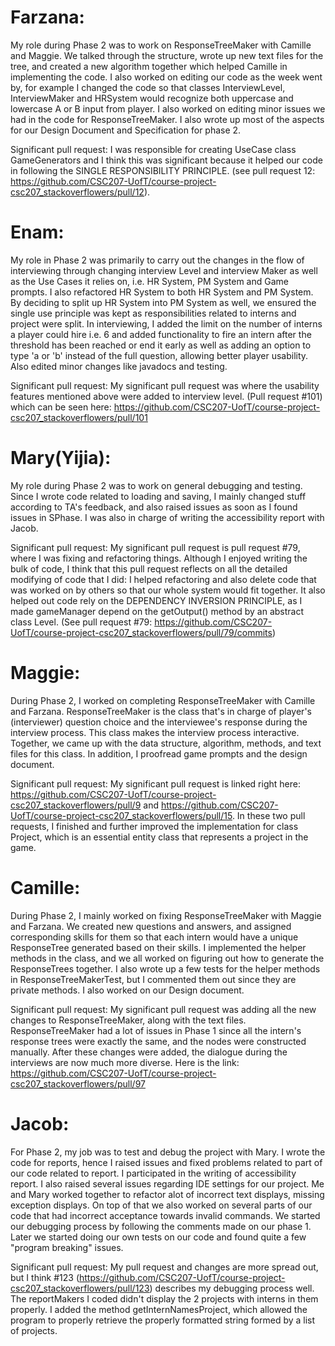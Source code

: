  # Farzana: 
My role during Phase 2 was to work on ResponseTreeMaker with Camille and Maggie. We talked through the structure, wrote up new text files for the tree, and created a new algorithm together which helped Camille 
in implementing the code. I also worked on editing our code as the week went by, for example I changed the code so that classes InterviewLevel, InterviewMaker and HRSystem would recognize both 
uppercase and lowercase A or B input from player. I also worked on editing minor issues we had in the code for ResponseTreeMaker. I also wrote up most of the aspects for our Design Document and Specification 
for phase 2. 

Significant pull request: I was responsible for creating UseCase class GameGenerators and I think this was significant because it helped our code in following the SINGLE RESPONSIBILITY PRINCIPLE. (see pull request
12: https://github.com/CSC207-UofT/course-project-csc207_stackoverflowers/pull/12). 

# Enam: 

My role in Phase 2 was primarily to carry out the changes in the flow of interviewing through changing interview Level and interview Maker as
well as the Use Cases it relies on, i.e. HR System, PM System and Game prompts. I also refactored HR System to both HR System and PM System.
By deciding to split up HR System into PM System as well,
we ensured the single use principle was kept as responsibilities related to interns and project were split. In interviewing, I added the limit on
the number of interns a player could hire i.e. 6 and added functionality to fire an intern after the threshold has been reached or end it early as well as adding an
option to type 'a or 'b' instead of the full question, allowing better player usability. Also edited minor changes like javadocs and testing.

Significant pull request: My significant pull request was where the usability features mentioned above were added to interview level. (Pull request #101) which 
can be seen here: https://github.com/CSC207-UofT/course-project-csc207_stackoverflowers/pull/101


# Mary(Yijia): 
My role during Phase 2 was to work on general debugging and testing. Since I wrote code related to loading and saving, I mainly changed stuff according to TA's feedback, and also raised issues as soon as I found issues in SPhase. I was also in charge of writing the accessibility report with Jacob.

Significant pull request: My significant pull request is pull request #79, where I was fixing and refactoring things. Although I enjoyed writing the bulk of code, I think that this pull request reflects on all the detailed modifying of code that I did: I helped refactoring and also delete code that was worked on by others so that our whole system would fit together. It also helped out code rely on the DEPENDENCY INVERSION PRINCIPLE, as I made gameManager depend on the getOutput() method by an abstract class Level. (See pull request #79: https://github.com/CSC207-UofT/course-project-csc207_stackoverflowers/pull/79/commits)


# Maggie:
During Phase 2, I worked on completing ResponseTreeMaker with Camille and Farzana. ResponseTreeMaker is the class that's 
in charge of player's (interviewer) question choice and the interviewee's response during the interview process. This class 
makes the interview process interactive. Together, we came up with the data structure, algorithm, methods, and text files
for this class. In addition, I proofread game prompts and the design document.

Significant pull request: My significant pull request is linked right here: https://github.com/CSC207-UofT/course-project-csc207_stackoverflowers/pull/9 
and https://github.com/CSC207-UofT/course-project-csc207_stackoverflowers/pull/15.
In these two pull requests, I finished and further improved the implementation for class Project, which is an essential 
entity class that represents a project in the game.


# Camille:
During Phase 2, I mainly worked on fixing ResponseTreeMaker with Maggie and Farzana. We created new questions and answers, and assigned corresponding skills for them
so that each intern would have a unique ResponseTree generated based on their skills. I implemented the helper methods in the class, and we all worked on figuring
out how to generate the ResponseTrees together. I also wrote up a few tests for the helper methods in ResponseTreeMakerTest, but I commented
them out since they are private methods. I also worked on our Design document.

Significant pull request: My significant pull request was adding all the new changes to ResponseTreeMaker, along with the 
text files. ResponseTreeMaker had a lot of issues in Phase 1 since all the intern's response trees were exactly the same, and the nodes were constructed manually. After these changes were added,
the dialogue during the interviews are now much more diverse. Here is the link: https://github.com/CSC207-UofT/course-project-csc207_stackoverflowers/pull/97

# Jacob: 
For Phase 2, my job was to test and debug the project with Mary. I wrote the code for reports, hence I raised issues and
fixed problems related to part of our code related to report. I participated in the writing of accessibility report. 
I also raised several issues regarding IDE settings for our project. Me and Mary worked together to refactor alot of 
incorrect text displays, missing exception displays. On top of that we also worked on several parts of our code that 
had incorrect acceptance towards invalid commands. We started our debugging process by following the comments made on our
phase 1. Later we started doing our own tests on our code and found quite a few "program breaking" issues.

Significant pull request:  My pull request and changes are more spread out, but I think #123 
(https://github.com/CSC207-UofT/course-project-csc207_stackoverflowers/pull/123) describes my debugging 
process well. The reportMakers I coded didn't display the 2 projects with interns in them properly. I added the method
getInternNamesProject, which allowed the program to properly retrieve the properly formatted string formed by a list of 
projects.
